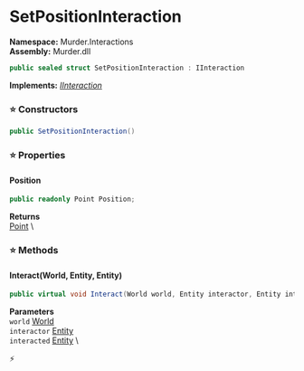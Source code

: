 # SetPositionInteraction

**Namespace:** Murder.Interactions \
**Assembly:** Murder.dll

```csharp
public sealed struct SetPositionInteraction : IInteraction
```

**Implements:** _[IInteraction](../../Bang/Interactions/IInteraction.html)_

### ⭐ Constructors
```csharp
public SetPositionInteraction()
```

### ⭐ Properties
#### Position
```csharp
public readonly Point Position;
```

**Returns** \
[Point](https://docs.monogame.net/api/Microsoft.Xna.Framework.Point.html) \
### ⭐ Methods
#### Interact(World, Entity, Entity)
```csharp
public virtual void Interact(World world, Entity interactor, Entity interacted)
```

**Parameters** \
`world` [World](../../Bang/World.html) \
`interactor` [Entity](../../Bang/Entities/Entity.html) \
`interacted` [Entity](../../Bang/Entities/Entity.html) \



⚡